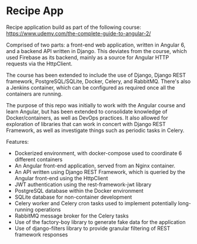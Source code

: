 # Recipe App

Recipe application build as part of the following course: https://www.udemy.com/the-complete-guide-to-angular-2/

Comprised of two parts: a front-end web application, written in Angular 6, and a backend API written in Django. This deviates from the course, which used Firebase as its backend, mainly as a source for Angular HTTP requests via the HttpClient.

The course has been extended to include the use of Django, Django REST framework, PostgreSQL/SQLite, Docker, Celery, and RabbitMQ. There's also a Jenkins container, which can be configured as required once all the containers are running.

The purpose of this repo was initially to work with the Angular course and learn Angular, but has been extended to consolidate knowledge of Docker/containers, as well as DevOps practices. It also allowed for exploration of libraries that can work in concert with Django REST Framework, as well as investigate things such as periodic tasks in Celery.

Features:

- Dockerized environment, with docker-compose used to coordinate 6 different containers
- An Angular front-end application, served from an Nginx container.
- An API written using Django REST Framework, which is queried by the Angular front-end using the HttpClient
- JWT authentication using the rest-framework-jwt library
- PostgreSQL database within the Docker environment
- SQLite database for non-container development
- Celery worker and Celery cron tasks used to implement potentially long-running operations
- RabbitMQ message broker for the Celery tasks
- Use of the factory-boy library to generate fake data for the application
- Use of django-filters library to provide granular filtering of REST framework responses
